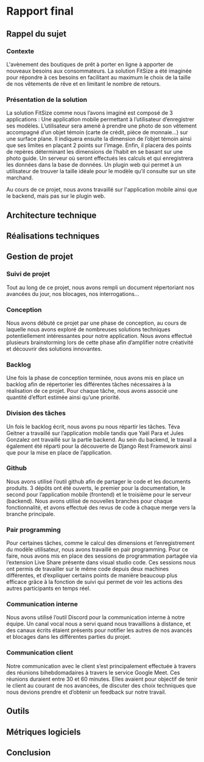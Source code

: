 # Rapport final

## Rappel du sujet

### Contexte

L'avènement des boutiques de prêt à porter en ligne à apporter de nouveaux besoins aux consommateurs. La solution FitSize a été imaginée pour répondre à ces besoins en facilitant au maximum le choix de la taille de nos vêtements de rêve et en limitant le nombre de retours.

### Présentation de la solution

La solution FitSize comme nous l’avons imaginé est composé de 3 applications :
Une application mobile permettant à l’utilisateur d’enregistrer ses modèles. L’utilisateur sera amené à prendre une photo de son vêtement accompagné d’un objet témoin (carte de crédit, pièce de monnaie…) sur une surface plane. Il indiquera ensuite la dimension de l’objet témoin ainsi que ses limites en plaçant 2 points sur l’image. Enfin, il placera des points de repères déterminant les dimensions de l’habit en se basant sur une photo guide.
Un serveur où seront effectués les calculs et qui enregistrera les données dans la base de données.
Un plugin web qui permet à un utilisateur de trouver la taille idéale pour le modèle qu’il consulte sur un site marchand.

Au cours de ce projet, nous avons travaillé sur l'application mobile ainsi que le backend, mais pas sur le plugin web.

## Architecture technique



## Réalisations techniques

## Gestion de projet

### Suivi de projet

Tout au long de ce projet, nous avons rempli un document répertoriant nos avancées du jour, nos blocages, nos interrogations…

### Conception

Nous avons débuté ce projet par une phase de conception, au cours de laquelle nous avons exploré de nombreuses solutions techniques potentiellement intéressantes pour notre application. Nous avons effectué plusieurs brainstorming lors de cette phase afin d’amplifier notre créativité et découvrir des solutions innovantes.

### Backlog

Une fois la phase de conception terminée, nous avons mis en place un backlog afin de répertorier les différentes tâches nécessaires à la réalisation de ce projet. Pour chaque tâche, nous avons associé une quantité d’effort estimée ainsi qu’une priorité.

### Division des tâches

Un fois le backlog écrit, nous avons pu nous répartir les tâches. Téva Geitner a travaillé sur l’application mobile tandis que Yaël Para et Jules Gonzalez ont travaillé sur la partie backend. Au sein du backend, le travail a également été réparti pour la découverte de Django Rest Framework ainsi que pour la mise en place de l’application.

### Github

Nous avons utilisé l’outil github afin de partager le code et les documents produits. 3 dépôts ont été ouverts, le premier pour la documentation, le second pour l’application mobile (frontend) et le troisième pour le serveur (backend). Nous avons utilisé de nouvelles branches pour chaque fonctionnalité, et avons effectué des revus de code à chaque merge vers la branche principale.

### Pair programming

Pour certaines tâches, comme le calcul des dimensions et l’enregistrement du modèle utilisateur, nous avons travaillé en pair programming. Pour ce faire, nous avons mis en place des sessions de programmation partagée via l’extension Live Share présente dans visual studio code. Ces sessions nous ont permis de travailler sur le même code depuis deux machines différentes, et d’expliquer certains points de manière beaucoup plus efficace grâce à la fonction de suivi qui permet de voir les actions des autres participants en temps réel.

### Communication interne

Nous avons utilisé l’outil Discord pour la communication interne à notre équipe. Un canal vocal nous a servi quand nous travaillions à distance, et des canaux écrits étaient présents pour notifier les autres de nos avancés et blocages dans les différentes parties du projet.

### Communication client

Notre communication avec le client s’est principalement effectuée à travers des réunions bihebdomadaires à travers le service Google Meet. Ces réunions duraient entre 30 et 60 minutes. Elles avaient pour objectif de tenir le client au courant de nos avancées, de discuter des choix techniques que nous devions prendre et d’obtenir un feedback sur notre travail.

## Outils

## Métriques logiciels

## Conclusion
